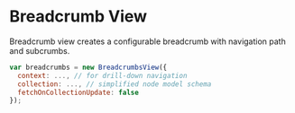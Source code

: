 # Breadcrumb View

Breadcrumb view creates a configurable breadcrumb with navigation path and subcrumbs.

```js
var breadcrumbs = new BreadcrumbsView({
  context: ..., // for drill-down navigation
  collection: ..., // simplified node model schema
  fetchOnCollectionUpdate: false
});
```